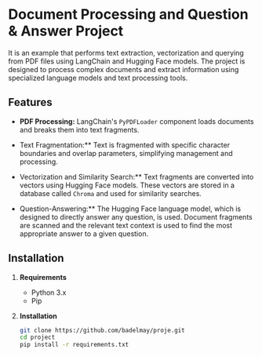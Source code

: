 # Document Processing and Question & Answer Project

It is an example that performs text extraction, vectorization and querying from PDF files using LangChain and Hugging Face models.
The project is designed to process complex documents and extract information using specialized language models and text processing tools.

## Features

- **PDF Processing:** LangChain's `PyPDFLoader` component loads documents and breaks them into text fragments.
  
- Text Fragmentation:** Text is fragmented with specific character boundaries and overlap parameters, simplifying management and processing.
  
- Vectorization and Similarity Search:** Text fragments are converted into vectors using Hugging Face models. These vectors are stored in a database called `Chroma` and used for similarity searches.

- Question-Answering:** The Hugging Face language model, which is designed to directly answer any question, is used. Document fragments are scanned and the relevant text context is used to find the most appropriate answer to a given question.

## Installation

1. **Requirements**
   - Python 3.x
   - Pip

2. **Installation**
   ```bash
   git clone https://github.com/badelmay/proje.git
   cd project
   pip install -r requirements.txt
